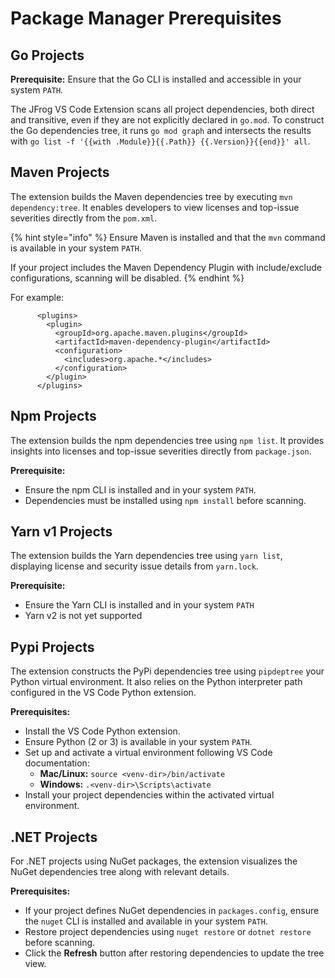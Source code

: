 # Package Manager Prerequisites

## **Go Projects**

**Prerequisite:** Ensure that the Go CLI is installed and accessible in your system `PATH`.

The JFrog VS Code Extension scans all project dependencies, both direct and transitive, even if they are not explicitly declared in `go.mod`. To construct the Go dependencies tree, it runs `go mod graph` and intersects the results with `go list -f '{{with .Module}}{{.Path}} {{.Version}}{{end}}' all`.

## **Maven Projects**

The extension builds the Maven dependencies tree by executing `mvn dependency:tree`. It enables developers to view licenses and top-issue severities directly from the `pom.xml`.

{% hint style="info" %}
Ensure Maven is installed and that the `mvn` command is available in your system `PATH`.

If your project includes the Maven Dependency Plugin with include/exclude configurations, scanning will be disabled.
{% endhint %}

For example:

```
      <plugins>
        <plugin>
          <groupId>org.apache.maven.plugins</groupId>
          <artifactId>maven-dependency-plugin</artifactId>
          <configuration>
            <includes>org.apache.*</includes>
          </configuration>
        </plugin>
      </plugins>
```

## **Npm Projects**

The extension builds the npm dependencies tree using `npm list`. It provides insights into licenses and top-issue severities directly from `package.json`.

**Prerequisite:**

* Ensure the npm CLI is installed and in your system `PATH`.
* Dependencies must be installed using `npm install` before scanning.

## **Yarn v1 Projects**

The extension builds the Yarn dependencies tree using `yarn list`, displaying license and security issue details from `yarn.lock`.

**Prerequisite:**

* Ensure the Yarn CLI is installed and in your system `PATH`
* Yarn v2 is not yet supported

## **Pypi Projects**

The extension constructs the PyPi dependencies tree using `pipdeptree` your Python virtual environment. It also relies on the Python interpreter path configured in the VS Code Python extension.

**Prerequisites:**

* Install the VS Code Python extension.
* Ensure Python (2 or 3) is available in your system `PATH`.
* Set up and activate a virtual environment following VS Code documentation:
  * **Mac/Linux:** `source <venv-dir>/bin/activate`
  * **Windows:** `.<venv-dir>\Scripts\activate`
* Install your project dependencies within the activated virtual environment.

## **.NET Projects**

For .NET projects using NuGet packages, the extension visualizes the NuGet dependencies tree along with relevant details.

**Prerequisites:**

* If your project defines NuGet dependencies in `packages.config`, ensure the `nuget` CLI is installed and available in your system `PATH`.
* Restore project dependencies using `nuget restore` or `dotnet restore` before scanning.
* Click the **Refresh** button after restoring dependencies to update the tree view.
